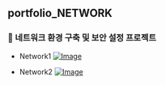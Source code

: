 ## portfolio_NETWORK

### 📌 네트워크 환경 구축 및 보안 설정 프로젝트

- Network1
[![Image](https://github.com/user-attachments/assets/781aa068-34fc-4a6c-a8c0-250b354cde86)](https://github.com/Jung2023/portfolio_NETWORK/blob/main/network1.md)

- Network2
[![Image](https://github.com/user-attachments/assets/3454b6db-1962-400d-9620-32073736f2ad)](https://github.com/Jung2023/portfolio_NETWORK/blob/main/network2.md)
